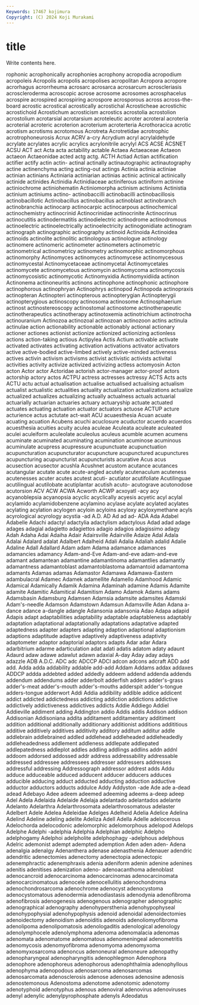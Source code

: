 ```yaml
---
Keywords: 17467 kojimura
Copyright: (C) 2024 Koji Murakami
---
```


# title

Write contents here.



rophonic acrophonically
acrophonies acrophony acropodia acropodium acropoleis Acropolis acropolis acropolises acropolitan Acropora
acropore acrorhagus acrorrheuma acrosarc acrosarca acrosarcum acroscleriasis acroscleroderma acroscopic acrose
acrosome acrosomes acrosphacelus acrospire acrospired acrospiring acrospore acrosporous across across-the-board
acrostic acrostical acrostically acrostichal Acrosticheae acrostichic acrostichoid Acrostichum acrosticism acrostics
acrostolia acrostolion acrostolium acrotarsial acrotarsium acroteleutic acroter acroteral acroteria acroterial
acroteric acroterion acroterium acroterteria Acrothoracica acrotic acrotism acrotisms acrotomous Acrotreta
Acrotretidae acrotrophic acrotrophoneurosis Acrux ACRV a-cry Acrydium acryl acrylaldehyde acrylate
acrylates acrylic acrylics acrylonitrile acrylyl ACS ACSE ACSNET ACSU ACT
act Acta acta actability actable Actaea Actaeaceae Actaeon actaeon Actaeonidae
acted actg actg. ACTH Actiad Actian actification actifier actify actin
actin- actinal actinally actinautographic actinautography actine actinenchyma acting acting-out actings
Actinia actinia actiniae actinian actinians Actiniaria actiniarian actinias actinic actinical
actinically actinide actinides Actinidia Actinidiaceae actiniferous actiniform actinine actiniochrome actiniohematin
Actiniomorpha actinism actinisms Actinistia actinium actiniums actino- actinobaccilli actinobacilli actinobacillosis
actinobacillotic Actinobacillus actinobacillus actinoblast actinobranch actinobranchia actinocarp actinocarpic actinocarpous actinochemical
actinochemistry actinocrinid Actinocrinidae actinocrinite Actinocrinus actinocutitis actinodermatitis actinodielectric actinodrome actinodromous
actinoelectric actinoelectrically actinoelectricity actinogonidiate actinogram actinograph actinographic actinography actinoid Actinoida
Actinoidea actinoids actinolite actinolitic actinologous actinologue actinology actinomere actinomeric actinometer
actinometers actinometric actinometrical actinometricy actinometry actinomorphic actinomorphous actinomorphy Actinomyces actinomyces
actinomycese actinomycesous actinomycestal Actinomycetaceae actinomycetal Actinomycetales actinomycete actinomycetous actinomycin actinomycoma
actinomycosis actinomycosistic actinomycotic Actinomyxidia Actinomyxidiida actinon Actinonema actinoneuritis actinons actinophone
actinophonic actinophore actinophorous actinophryan Actinophrys actinopod Actinopoda actinopraxis actinopteran Actinopteri
actinopterous actinopterygian Actinopterygii actinopterygious actinoscopy actinosoma actinosome Actinosphaerium actinost actinostereoscopy
actinostomal actinostome actinotherapeutic actinotherapeutics actinotherapy actinotoxemia actinotrichium actinotrocha actinouranium Actinozoa
actinozoal actinozoan actinozoon actins actinula actinulae action actionability actionable actionably
actional actionary actioner actiones actionist actionize actionized actionizing actionless actions
action-taking actious Actipylea Actis Actium activable activate activated activates activating
activation activations activator activators active active-bodied active-limbed actively active-minded activeness
actives activin activism activisms activist activistic activists activital activities activity
activize activized activizing actless actomyosin Acton acton Actor actor Actoridae
actorish actor-manager actor-proof actors actorship actory actos ACTPU actress actresses
actressy ACTS Acts acts ACTU actu actual actualisation actualise actualised
actualising actualism actualist actualistic actualities actuality actualization actualizations actualize actualized
actualizes actualizing actually actualness actuals actuarial actuarially actuarian actuaries actuary
actuaryship actuate actuated actuates actuating actuation actuator actuators actuose ACTUP
acture acturience actus actutate act-wait ACU acuaesthesia Acuan acuate acuating
acuation Acubens acuchi acuclosure acuductor acuerdo acuerdos acuesthesia acuities acuity
aculea aculeae Aculeata aculeate aculeated aculei aculeiform aculeolate aculeolus aculeus
acumble acumen acumens acuminate acuminated acuminating acumination acuminose acuminous acuminulate
acupress acupressure acupunctuate acupunctuation acupuncturation acupuncturator acupuncture acupunctured acupunctures acupuncturing
acupuncturist acupuncturists acurative Acus acus acusection acusector acushla Acushnet acustom
acutance acutances acutangular acutate acute acute-angled acutely acutenaculum acuteness acutenesses
acuter acutes acutest acuti- acutiator acutifoliate Acutilinguae acutilingual acutilobate acutiplantar
acutish acuto- acutograve acutonodose acutorsion ACV ACW ACWA Acworth ACWP
acxoyatl -acy acy acyanoblepsia acyanopsia acyclic acyclically acyesis acyetic acyl
acylal acylamido acylamidobenzene acylamino acylase acylate acylated acylates acylating acylation
acylogen acyloin acyloins acyloxy acyloxymethane acyls acyrological acyrology acystia -ad
A.D. AD Ad ad ad- ADA Ada Adabel Adabelle Adachi
adactyl adactylia adactylism adactylous Adad adad adage adages adagial adagietto
adagiettos adagio adagios adagissimo adagy Adah Adaha Adai Adaiha Adair
Adairsville Adairville Adaize Adal Adala Adalai Adalard adalat Adalbert Adalheid
Adali Adalia Adaliah adalid Adalie Adaline Adall Adallard Adam adam
Adama adamance adamances adamancies adamancy Adam-and-Eve Adam-and-eve adam-and-eve adamant adamantean
adamantine adamantinoma adamantlies adamantly adamantness adamantoblast adamantoblastoma adamantoid adamantoma adamants
Adamas adamas Adamastor Adamawa Adamawa-Eastern adambulacral Adamec Adamek adamellite Adamello
Adamhood Adamic Adamical Adamically Adamik Adamina Adaminah adamine Adamis Adamite
adamite Adamitic Adamitical Adamitism Adamo Adamok Adams adams Adamsbasin Adamsburg
Adamsen Adamsia adamsite adamsites Adamski Adam's-needle Adamson Adamstown Adamsun Adamsville
Adan Adana a-dance adance a-dangle adangle Adansonia adansonia Adao Adapa
adapid Adapis adapt adaptabilities adaptability adaptable adaptableness adaptably adaptation adaptational
adaptationally adaptations adaptative adapted adaptedness adapter adapters adapting adaption adaptional
adaptionism adaptions adaptitude adaptive adaptively adaptiveness adaptivity adaptometer adaptor adaptorial
adaptors adapts Adar adar Adara adarbitrium adarme adarticulation adat adati
adatis adatom adaty adaunt Adaurd adaw adawe adawlut adawn adaxial
A-day Aday aday adays adazzle ADB A.D.C. ADC adc ADCCP
ADCI adcon adcons adcraft ADD add add. Adda adda addability
addable add-add Addam Addams addax addaxes ADDCP addda addebted added
addedly addeem addend addenda addends addendum addendums adder adderbolt adderfish
adders adder's-grass adder's-meat adder's-mouth adder's-mouths adderspit adder's-tongue adders-tongue adderwort Addi
Addia addibility addible addice addicent addict addicted addictedness addicting addiction
addictions addictive addictively addictiveness addictives addicts Addie Addiego Addiel Addieville
addiment adding Addington addio Addis addis Addison addison Addisonian Addisoniana
addita additament additamentary additiment addition additional additionally additionary additionist additions
addititious additive additively additives additivity additory additum additur addle addlebrain
addlebrained addled addlehead addleheaded addleheadedly addleheadedness addlement addleness addlepate addlepated
addlepatedness addleplot addles addling addlings addlins addn addnl addoom addorsed
addossed addr address addressability addressable addressed addressee addressees addresser addressers
addresses addressful addressing Addressograph addressor addrest adds Addu adduce adduceable
adduced adducent adducer adducers adduces adducible adducing adduct adducted adducting
adduction adductive adductor adductors adducts addulce Addy Addyston -ade Ade
ade a-dead adead Adebayo Adee adeem adeemed adeeming adeems a-deep
adeep Adel Adela Adelaida Adelaide Adelaja adelantado adelantados adelante Adelanto
Adelarthra Adelarthrosomata adelarthrosomatous adelaster Adelbert Adele Adelea Adeleidae Adelges Adelheid
Adelia Adelice Adelina Adelind Adeline adeling adelite Adeliza Adell Adella
Adelle adelocerous Adelochorda adelocodonic adelomorphic adelomorphous adelopod Adelops Adelphe Adelphi
-adelphia Adelphia Adelphian adelphic Adelpho adelphogamy Adelphoi adelpholite adelphophagy -adelphous
adelphous Adelric ademonist adempt adempted ademption Aden aden aden- Adena
adenalgia adenalgy Adenanthera adenase adenasthenia Adenauer adendric adendritic adenectomies adenectomy
adenectopia adenectopic adenemphractic adenemphraxis adenia adeniform adenin adenine adenines adenitis
adenitises adenization adeno- adenoacanthoma adenoblast adenocancroid adenocarcinoma adenocarcinomas adenocarcinomata adenocarcinomatous
adenocele adenocellulitis adenochondroma adenochondrosarcoma adenochrome adenocyst adenocystoma adenocystomatous adenodermia adenodiastasis
adenodynia adenofibroma adenofibrosis adenogenesis adenogenous adenographer adenographic adenographical adenography adenohypersthenia
adenohypophyseal adenohypophysial adenohypophysis adenoid adenoidal adenoidectomies adenoidectomy adenoidism adenoiditis adenoids
adenoliomyofibroma adenolipoma adenolipomatosis adenologaditis adenological adenology adenolymphocele adenolymphoma adenoma adenomalacia
adenomas adenomata adenomatome adenomatous adenomeningeal adenometritis adenomycosis adenomyofibroma adenomyoma adenomyxoma
adenomyxosarcoma adenoncus adenoneural adenoneure adenopathy adenopharyngeal adenopharyngitis adenophlegmon Adenophora adenophore
adenophoreus adenophorous adenophthalmia adenophyllous adenophyma adenopodous adenosarcoma adenosarcomas adenosarcomata adenosclerosis
adenose adenoses adenosine adenosis adenostemonous Adenostoma adenotome adenotomic adenotomy adenotyphoid
adenotyphus adenous adenoviral adenovirus adenoviruses adenyl adenylic adenylpyrophosphate adenyls Adeodatus
